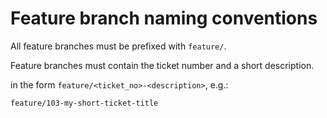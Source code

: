 Feature branch naming conventions
=================================

All feature branches must be prefixed with `feature/`.

Feature branches must contain the ticket number and a short description.

in the form `feature/<ticket_no>-<description>`, e.g.:

    feature/103-my-short-ticket-title